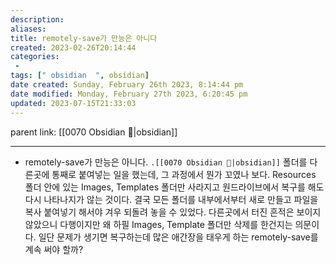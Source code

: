 ```yaml
---
description:
aliases: 
title: remotely-save가 만능은 아니다
created: 2023-02-26T20:14:44
categories: 
 - 
tags: [" obsidian  ", obsidian]
date created: Sunday, February 26th 2023, 8:14:44 pm
date modified: Monday, February 27th 2023, 6:20:45 pm
updated: 2023-07-15T21:33:03
---
```

parent link: [[0070 Obsidian 💎|obsidian]]

---

- remotely-save가 만능은 아니다. `.[[0070 Obsidian 💎|obsidian]]` 폴더를 다른곳에 통째로 붙여넣는 일을 했는데, 그 과정에서 뭔가 꼬였나 보다. Resources 폴더 안에 있는 Images, Templates 폴더만 사라지고 원드라이브에서 복구를 해도 다시 나타나지가 않는 것이다. 결국 모든 폴더를 내부에서부터 새로 만들고 파일을 복사 붙여넣기 해서야 겨우 되돌려 놓을 수 있었다. 다른곳에서 터진 흔적은 보이지 않았으니 다행이지만 왜 하필 Images, Template 폴더만 삭제를 한건지는 의문이다. 일단 문제가 생기면 복구하는데 많은 애간장을 태우게 하는 remotely-save를 계속 써야 할까?
